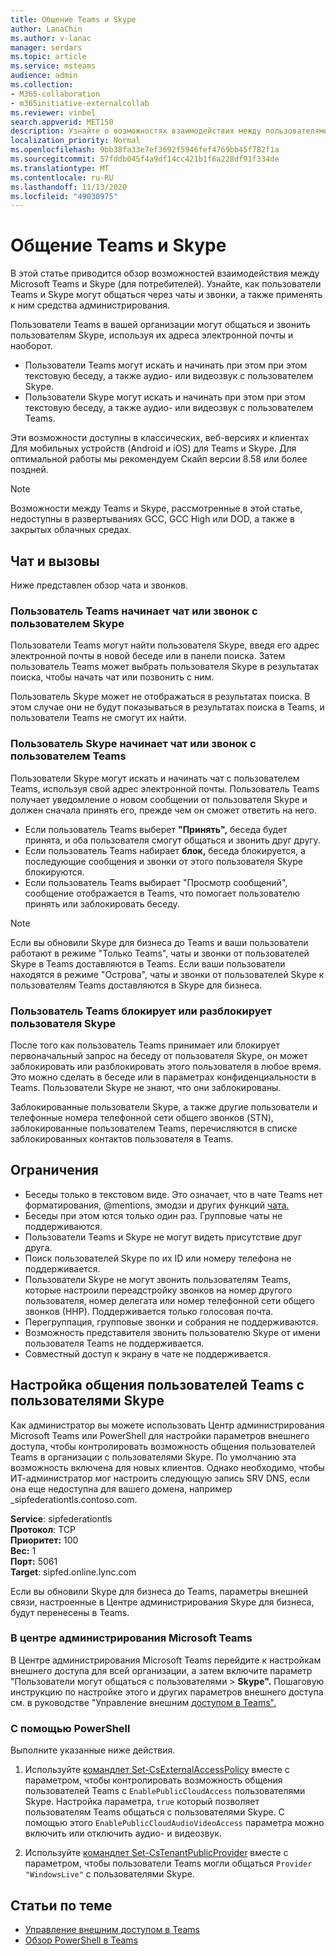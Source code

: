 ```yaml
---
title: Общение Teams и Skype
author: LanaChin
ms.author: v-lanac
manager: serdars
ms.topic: article
ms.service: msteams
audience: admin
ms.collection:
- M365-collaboration
- m365initiative-externalcollab
ms.reviewer: vinbel
search.appverid: MET150
description: Узнайте о возможностях взаимодействия между пользователями Teams в вашей организации и пользователями Skype (для потребителей).
localization_priority: Normal
ms.openlocfilehash: 9bb38fa33e7ef3692f5946fef4769bb45f782f1a
ms.sourcegitcommit: 57fddb045f4a9df14cc421b1f6a228df91f334de
ms.translationtype: MT
ms.contentlocale: ru-RU
ms.lasthandoff: 11/13/2020
ms.locfileid: "49030975"
---
```

# <a name="teams-and-skype-interoperability"></a>Общение Teams и Skype

В этой статье приводится обзор возможностей взаимодействия между Microsoft Teams и Skype (для потребителей). Узнайте, как пользователи Teams и Skype могут общаться через чаты и звонки, а также применять к ним средства администрирования.

Пользователи Teams в вашей организации могут общаться и звонить пользователям Skype, используя их адреса электронной почты и наоборот.

- Пользователи Teams могут искать и начинать при этом при этом текстовую беседу, а также аудио- или видеозвук с пользователем Skype.
- Пользователи Skype могут искать и начинать при этом при этом текстовую беседу, а также аудио- или видеозвук с пользователем Teams.

Эти возможности доступны в классических, веб-версиях и клиентах Для мобильных устройств (Android и iOS) для Teams и Skype. Для оптимальной работы мы рекомендуем Скайп версии 8.58 или более поздней.

> [!NOTE]
> Возможности между Teams и Skype, рассмотренные в этой статье, недоступны в развертываниях GCC, GCC High или DOD, а также в закрытых облачных средах.

## <a name="chat-and-calling-experience"></a>Чат и вызовы

Ниже представлен обзор чата и звонков.

### <a name="teams-user-starts-a-chat-or-call-with-a-skype-user"></a>Пользователь Teams начинает чат или звонок с пользователем Skype

Пользователи Teams могут найти пользователя Skype, введя его адрес электронной почты в новой беседе или в панели поиска.  Затем пользователь Teams может выбрать пользователя Skype в результатах поиска, чтобы начать чат или позвонить с ним.

Пользователь Skype может не отображаться в результатах поиска. В этом случае они не будут показываться в результатах поиска в Teams, и пользователи Teams не смогут их найти.

### <a name="skype-user-starts-a-chat-or-call-with-a-teams-user"></a>Пользователь Skype начинает чат или звонок с пользователем Teams

Пользователи Skype могут искать и начинать чат с пользователем Teams, используя свой адрес электронной почты. Пользователь Teams получает уведомление о новом сообщении от пользователя Skype и должен сначала принять его, прежде чем он сможет ответить на него.

- Если пользователь Teams выберет **"Принять",** беседа будет принята, и оба пользователя смогут общаться и звонить друг другу.
- Если пользователь Teams набирает **блок,** беседа блокируется, а последующие сообщения и звонки от этого пользователя Skype блокируются.
- Если пользователь Teams выбирает "Просмотр сообщений", сообщение отображается в Teams, что помогает пользователю принять или заблокировать беседу.

> [!NOTE]
> Если вы обновили Skype для бизнеса до Teams и ваши пользователи работают в режиме "Только Teams", чаты и звонки от пользователей Skype в Teams доставляются в Teams. Если ваши пользователи находятся в режиме "Острова", чаты и звонки от пользователей Skype к пользователям Teams доставляются в Skype для бизнеса.

### <a name="teams-user-blocks-or-unblocks-a-skype-user"></a>Пользователь Teams блокирует или разблокирует пользователя Skype

После того как пользователь Teams принимает или блокирует первоначальный запрос на беседу от пользователя Skype, он может заблокировать или разблокировать этого пользователя в любое время. Это можно сделать в беседе или в параметрах конфиденциальности в Teams. Пользователи Skype не знают, что они заблокированы.

Заблокированные пользователи Skype, а также другие пользователи и телефонные номера телефонной сети общего звонков (STN), заблокированные пользователем Teams, перечисляются в списке заблокированных контактов пользователя в Teams.

## <a name="limitations"></a>Ограничения

- Беседы только в текстовом виде. Это означает, что в чате Teams нет форматирования, @mentions, эмодзи и других функций [чата.](native-chat-for-external-users.md)
- Беседы при этом ются только один раз. Групповые чаты не поддерживаются.
- Пользователи Teams и Skype не могут видеть присутствие друг друга.
- Поиск пользователей Skype по их ID или номеру телефона не поддерживается.
- Пользователи Skype не могут звонить пользователям Teams, которые настроили переадстройку звонков на номер другого пользователя, номер делегата или номер телефонной сети общего звонков (ННР).  Поддерживается только голосовая почта.
- Перегруппация, групповые звонки и собрания не поддерживаются.
- Возможность представителя звонить пользователю Skype от имени пользователя Teams не поддерживается.
- Совместный доступ к экрану в чате не поддерживается.

## <a name="set-whether-teams-users-can-communicate-with-skype-users"></a>Настройка общения пользователей Teams с пользователями Skype

Как администратор вы можете использовать Центр администрирования Microsoft Teams или PowerShell для настройки параметров внешнего доступа, чтобы контролировать возможность общения пользователей Teams в организации с пользователями Skype. По умолчанию эта возможность включена для новых клиентов. Однако необходимо, чтобы ИТ-администратор мог настроить следующую запись SRV DNS, если она еще недоступна для вашего домена, например _sipfederationtls.contoso.com.  

**Service**: sipfederationtls<br/>
**Протокол**: TCP<br/>
**Приоритет:** 100<br/>
**Вес:** 1<br/>
**Порт:** 5061<br/>
**Target**: sipfed.online.lync.com

Если вы обновили Skype для бизнеса до Teams, параметры внешней связи, настроенные в Центре администрирования Skype для бизнеса, будут перенесены в Teams.

### <a name="in-the-microsoft-teams-admin-center"></a>В центре администрирования Microsoft Teams 

В Центре администрирования Microsoft Teams перейдите к настройкам внешнего доступа для всей организации, а затем включите параметр "Пользователи могут общаться с пользователями  >   **Skype".** Пошаговую инструкцию по настройке этого и других параметров внешнего доступа см. в руководстве "Управление внешним [доступом в Teams".](https://docs.microsoft.com/microsoftteams/manage-external-access#allow-or-block-domains)

### <a name="using-powershell"></a>С помощью PowerShell

Выполните указанные ниже действия. 
1. Используйте [командлет Set-CsExternalAccessPolicy](https://docs.microsoft.com/powershell/module/skype/set-csexternalaccesspolicy) вместе с параметром, чтобы контролировать возможность общения пользователей Teams с ```EnablePublicCloudAccess``` пользователями Skype. Настройка параметра, ```true``` который позволяет пользователям Teams общаться с пользователями Skype. С помощью этого ```EnablePublicCloudAudioVideoAccess``` параметра можно включить или отключить аудио- и видеозвук.

2. Используйте [командлет Set-CsTenantPublicProvider](https://docs.microsoft.com/powershell/module/skype/Set-CsTenantPublicProvider) вместе с параметром, чтобы пользователи Teams могли общаться ```Provider``` ```"WindowsLive"``` с пользователями Skype.

## <a name="related-topics"></a>Статьи по теме

- [Управление внешним доступом в Teams](manage-external-access.md)
- [Обзор PowerShell в Teams](teams-powershell-overview.md)
